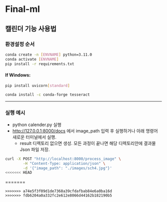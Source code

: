 # Final-ml

## 캘린더 기능 사용법

### 환경설정 순서
```bash
conda create -n [ENVNAME] python=3.11.0
conda activate [ENVNAME]
pip install -r requirements.txt
```


#### If Windows:
```bash
pip install uvicorn[standard]
```
```bash
conda install -c conda-forge tesseract
```

---
### 실행 예시
- python calender.py 실행
- http://127.0.0.1:8000/docs 에서 image_path 입력 후 실행하거나 아래 명령어 새로운 터미널에서 실행.
    - result 디렉토리 없으면 생성. 모든 과정이 끝나면 해당 디렉토리안에 결과물 Json 파일 저장.
```bash
curl -X POST "http://localhost:8000/process_image" \
        -H "Content-Type: application/json" \
        -d '{"image_path": "./images/sch4.jpg"}'
<<<<<<< HEAD
```
=======
```
>>>>>>> a74e5f3f09d1de7368a39cfdafbab84e6a0ba16d
>>>>>>> fdb6204a0a332fc2e612e8066d44162b182190b5
